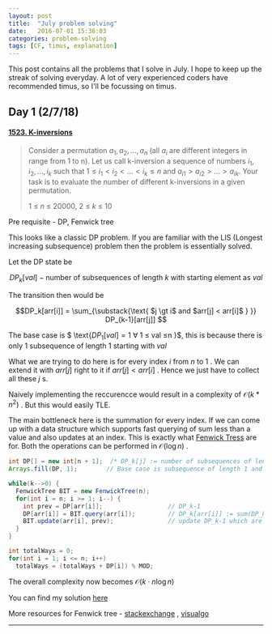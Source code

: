 ```yaml
---
layout: post
title:  "July problem solving"
date:   2016-07-01 15:36:03
categories: problem-solving
tags: [CF, timus, explanation]
---
```


This post contains all the problems that I solve in July. I hope to keep up the streak of solving everyday. A lot of very experienced coders have recommended timus, so I'll be focussing on timus.


## Day 1 (2/7/18)

#### [1523. K-inversions](http://acm.timus.ru/problem.aspx?space=1&num=1523)

> Consider a permutation $a_1, a_2, …, a_n$ (all $a_i$ are different integers in range from 1 to n). Let us call k-inversion a sequence of numbers $i_1, i_2, …, i_k$ such that $1 ≤ i_1 < i_2 < … < i_k ≤ n$ and $a_{i1} > a_{i2} > … > a_{ik}$. Your task is to evaluate the number of different k-inversions in a given permutation.
>
> 1 ≤ *n* ≤ 20000, 2 ≤ *k* ≤ 10

Pre requisite - DP, Fenwick tree



This looks like a classic DP problem. If you are familiar with the LIS (Longest increasing subsequence) problem then the problem is essentially solved. 

Let the DP state be 

$$ DP_k [val]  -  \text{number of subsequences of length $k$ with starting element as $val$ } $$

The transition then would be

$$DP_k[arr[i]] = \sum_{\substack{\text{ $j \gt i$ and $arr[j] < arr[i]$ } }}  DP_{k-1}[arr[j]]  $$

The base case is $ \text{$DP_1[val] = 1$  $\forall$ 1 $\leq$ val $\leq$n }$, this is because there is only $1$ subsequence of length $1$ starting with $val$

What we are trying to do here is for every index $i$ from  $n$ to $1$ . We can extend it with $arr[j]$ right to it if $arr[j] < arr[i]$ . Hence we just have to collect all these $j$ s.

Naively implementing the reccurencce would result in a complexity of $\mathcal{O}(k * n^2)$ . But this would easily TLE.

The main bottleneck here is the summation for every index. If we can come up with a data structure which supports fast querying of sum less than a value and also updates at an index. This is exactly what [Fenwick Tress](https://brilliant.org/wiki/fenwick-tree/) are for. Both the operations can be performed in $\mathcal{O}(\log n)$ .

```java
int DP[] = new int[n + 1];  /* DP_k[j] := number of subsequences of length k with starting element as j */        
Arrays.fill(DP, 1);        // Base case is subsequence of length 1 and every element satisfies that 

while(k-->0) {
  FenwickTree BIT = new FenwickTree(n);
  for(int i = n; i >= 1; i--) {
    int prev = DP[arr[i]];                  // DP_k-1
    DP[arr[i]] = BIT.query(arr[i]);         // DP_k[arr[i]] := sum(DP_k-1[arr[j]]) s.t. j > i and arr[j] < arr[i]
    BIT.update(arr[i], prev);               // update DP_k-1 which are only visited
  }
}

int totalWays = 0;
for(int i = 1; i <= n; i++) 
  totalWays = (totalWays + DP[i]) % MOD;

```

The overall complexity now becomes $\mathcal{O}(k\cdot n \log n)$

You can find my solution [here](https://gist.github.com/bhi5hmaraj/325b198fb11d8735b802996e6f8c37f6)

More resources for Fenwick tree - [stackexchange](https://cs.stackexchange.com/questions/10538/bit-what-is-the-intuition-behind-a-binary-indexed-tree-and-how-was-it-thought-a) , [visualgo](https://visualgo.net/bn/fenwicktree)

------

